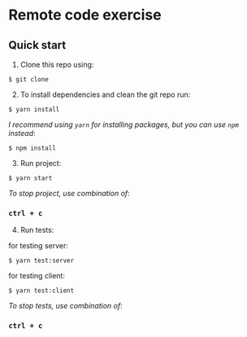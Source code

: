 # Remote code exercise

## Quick start

1. Clone this repo using:
  ```shell
  $ git clone
  ```

2. To install dependencies and clean the git repo run:

  ```shell
  $ yarn install
  ```

  *I recommend using `yarn` for installing packages, but you can use `npm` instead*:

  ```shell
  $ npm install
  ```
3. Run project:

  ```shell
  $ yarn start
  ```

  *To stop project, use combination of*:

  ### `ctrl + c`

4. Run tests:

  for testing server:

  ```shell
  $ yarn test:server
  ```
  for testing client:

  ```shell
  $ yarn test:client
  ```

  *To stop tests, use combination of*:

  ### `ctrl + c`